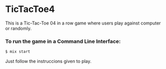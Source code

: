 # TicTacToe4
This is a Tic-Tac-Toe 04 in a row game where users play against computer or randomly.

### To run the game in a Command Line Interface:
```elixir
$ mix start
```
Just follow the instruccions given to play.
